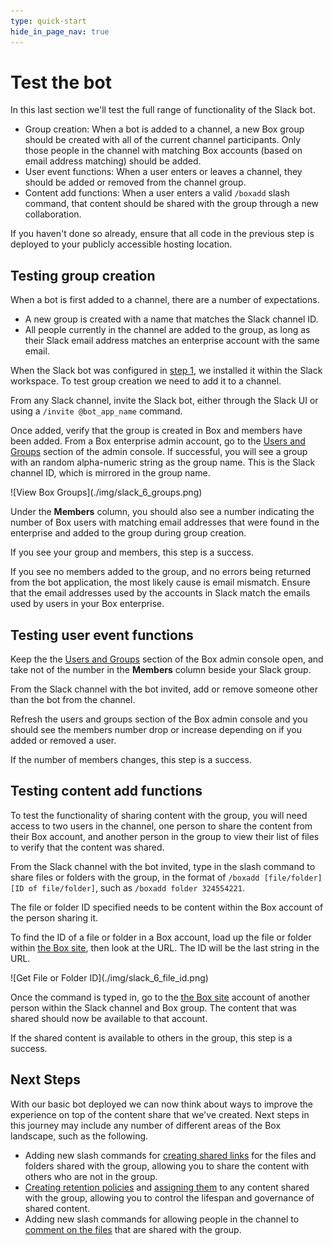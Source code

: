 ```yaml
---
type: quick-start
hide_in_page_nav: true
---
```


# Test the bot

In this last section we'll test the full range of functionality of the Slack
bot.

* Group creation: When a bot is added to a channel, a new Box group should be
 created with all of the current channel participants. Only those
 people in the channel with matching Box accounts (based on email address
 matching) should be added.
* User event functions: When a user enters or leaves a channel, they should be
 added or removed from the channel group.
* Content add functions: When a user enters a valid `/boxadd` slash command,
 that content should be shared with the group through a new collaboration.

If you haven't done so already, ensure that all code in the previous step is
deployed to your publicly accessible hosting location.

## Testing group creation

When a bot is first added to a channel, there are a number of expectations.

* A new group is created with a name that matches the Slack channel ID.
* All people currently in the channel are added to the group, as long as their
 Slack email address matches an enterprise account with the same email.

When the Slack bot was configured in [step 1][step1], we installed it within
the Slack workspace. To test group creation we need to add it to a channel.

From any Slack channel, invite the Slack bot, either through the Slack UI or
using a `/invite @bot_app_name` command.

Once added, verify that the group is created in Box and members have been
added. From a Box enterprise admin account, go to the
[Users and Groups][box-users-groups] section of the admin console. If
successful, you will see a group with an random alpha-numeric string as the
group name. This is the Slack channel ID, which is mirrored in the group name.

<ImageFrame noborder center shadow>
  ![View Box Groups](./img/slack_6_groups.png)
</ImageFrame>

Under the **Members** column, you should also see a number indicating the
number of Box users with matching email addresses that were found in the
enterprise and added to the group during group creation.

If you see your group and members, this step is a success.

<Message type='notice'>
  If you see no members added to the group, and no errors being returned from
  the bot application, the most likely cause is email mismatch. Ensure that the
  email addresses used by the accounts in Slack match the emails used by users
  in your Box enterprise.
</Message>

## Testing user event functions

Keep the the [Users and Groups][box-users-groups] section of the Box admin
console open, and take not of the number in the **Members** column beside your
Slack group. 

From the Slack channel with the bot invited, add or remove someone other than
the bot from the channel. 

Refresh the users and groups section of the Box admin console and you should
see the members number drop or increase depending on if you added or removed a
user.

If the number of members changes, this step is a success.

## Testing content add functions

To test the functionality of sharing content with the group, you will need
access to two users in the channel, one person to share the content from their
Box account, and another person in the group to view their list of files to
verify that the content was shared.

From the Slack channel with the bot invited, type in the slash command to share
files or folders with the group, in the format of
`/boxadd [file/folder] [ID of file/folder]`, such as
`/boxadd folder 324554221`. 

<Message type='notice'>
  The file or folder ID specified needs to be content within the Box account of
  the person sharing it. 
</Message>

To find the ID of a file or folder in a Box account, load up the file or folder
within [the Box site](https://box.com), then look at the URL. The ID will be the
last string in the URL.

<ImageFrame noborder center shadow>
  ![Get File or Folder ID](./img/slack_6_file_id.png)
</ImageFrame>

Once the command is typed in, go to the [the Box site](https://box.com) account
of another person within the Slack channel and Box group. The content that was
shared should now be available to that account.

If the shared content is available to others in the group, this step is a
success.

## Next Steps

With our basic bot deployed we can now think about ways to improve the
experience on top of the content share that we've created. Next steps in this
journey may include any number of different areas of the Box landscape, such as
the following.

* Adding new slash commands for [creating shared links][next-steps-shared-link]
 for the files and folders shared with the group, allowing you to share the
 content with others who are not in the group.
* [Creating retention policies][next-steps-retention-policy] and
 [assigning them][next-steps-policy-assign] to any content shared with the
 group, allowing you to control the lifespan and governance of shared content.
* Adding new slash commands for allowing people in the channel to
 [comment on the files][next-steps-comment] that are shared with the group.

[step1]: g://collaborations/connect-slack-to-group-collabs/configure-slack
[box-users-groups]: https://app.box.com/master/groups
[next-steps-shared-link]: g://shared-links/create/
[next-steps-retention-policy]: r://post-retention-policies
[next-steps-policy-assign]: r://post-retention-policy-assignments
[next-steps-comment]: r://post-comments